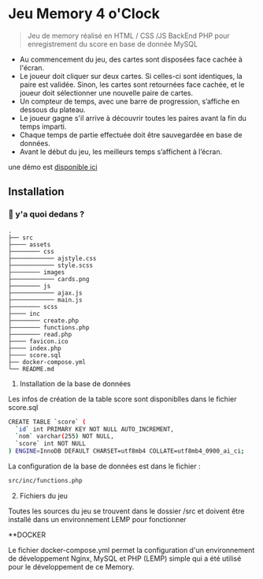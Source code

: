 # Jeu Memory 4 o'Clock

> Jeu de memory réalisé en HTML / CSS /JS
> BackEnd PHP pour enregistrement du score en base de donnée MySQL

- Au commencement du jeu, des cartes sont disposées face cachée à l'écran.
- Le joueur doit cliquer sur deux cartes. Si celles-ci sont identiques, la paire est validée. Sinon, les cartes sont retournées face cachée, et le joueur doit sélectionner une nouvelle paire de cartes.
- Un compteur de temps, avec une barre de progression, s’affiche en dessous du plateau.
- Le joueur gagne s'il arrive à découvrir toutes les paires avant la fin du temps imparti.
- Chaque temps de partie effectuée doit être sauvegardée en base de données.
- Avant le début du jeu, les meilleurs temps s’affichent à l’écran.

une démo est [disponible ici](https://memory.brunimaro.tk/)

## Installation

### 🧐 y'a quoi dedans ?

    .
    ├── src
    ├──── assets
    ├──────── css
    ├──────────── ajstyle.css
    ├──────────── style.scss
    ├──────── images
    ├──────────── cards.png
    ├──────── js
    ├──────────── ajax.js
    ├──────────── main.js
    ├──────── scss
    ├──── inc
    ├──────── create.php
    ├──────── functions.php
    ├──────── read.php
    ├──── favicon.ico
    ├──── index.php  
    ├──── score.sql
    ├── docker-compose.yml
    └── README.md

1. Installation de la base de données

Les infos de création de la table score sont disponiblles dans le fichier score.sql

```bash
CREATE TABLE `score` (
  `id` int PRIMARY KEY NOT NULL AUTO_INCREMENT,
  `nom` varchar(255) NOT NULL,
  `score` int NOT NULL
) ENGINE=InnoDB DEFAULT CHARSET=utf8mb4 COLLATE=utf8mb4_0900_ai_ci;
```

La configuration de la base de données est dans le fichier :

```bash
src/inc/functions.php
```

2. Fichiers du jeu

Toutes les sources du jeu se trouvent dans le dossier /src et doivent être installé dans un environnement LEMP pour fonctionner

**DOCKER

Le fichier docker-compose.yml permet la configuration d'un environnement de développement Nginx, MySQL et PHP (LEMP) simple qui a été utilisé pour le développement de ce Memory.
